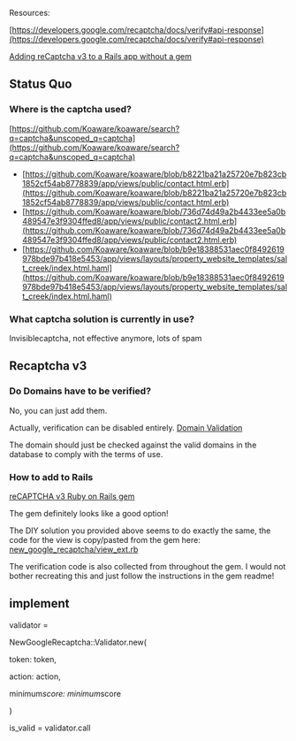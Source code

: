Resources:

[https://developers.google.com/recaptcha/docs/verify#api-response](https://developers.google.com/recaptcha/docs/verify#api-response)

[Adding reCaptcha v3 to a Rails app without a gem](https://dev.to/morinoko/adding-recaptcha-v3-to-a-rails-app-without-a-gem-46jj)

## Status Quo

### Where is the captcha used?

[https://github.com/Koaware/koaware/search?q=captcha&unscoped_q=captcha](https://github.com/Koaware/koaware/search?q=captcha&unscoped_q=captcha)

- [https://github.com/Koaware/koaware/blob/b8221ba21a25720e7b823cb1852cf54ab8778839/app/views/public/contact.html.erb](https://github.com/Koaware/koaware/blob/b8221ba21a25720e7b823cb1852cf54ab8778839/app/views/public/contact.html.erb)
- [https://github.com/Koaware/koaware/blob/736d74d49a2b4433ee5a0b489547e3f9304ffed8/app/views/public/contact2.html.erb](https://github.com/Koaware/koaware/blob/736d74d49a2b4433ee5a0b489547e3f9304ffed8/app/views/public/contact2.html.erb)
- [https://github.com/Koaware/koaware/blob/b9e18388531aec0f8492619978bde97b418e5453/app/views/layouts/property_website_templates/salt_creek/index.html.haml](https://github.com/Koaware/koaware/blob/b9e18388531aec0f8492619978bde97b418e5453/app/views/layouts/property_website_templates/salt_creek/index.html.haml)

### What captcha solution is currently in use?

Invisiblecaptcha, not effective anymore, lots of spam

## Recaptcha v3

### Do Domains have to be verified?

No, you can just add them.

Actually, verification can be disabled entirely. [Domain Validation](https://developers.google.com/recaptcha/docs/domain_validation)

The domain should just be checked against the valid domains in the database to comply with the terms of use.

### How to add to Rails

[reCAPTCHA v3 Ruby on Rails gem](https://github.com/igorkasyanchuk/new_google_recaptcha)

The gem definitely looks like a good option!

The DIY solution you provided above seems to do exactly the same, the code for the view is copy/pasted from the gem here: [new_google_recaptcha/view_ext.rb](https://github.com/igorkasyanchuk/new_google_recaptcha/blob/master/lib/new_google_recaptcha/view_ext.rb)

The verification code is also collected from throughout the gem. I would not bother recreating this and just follow the instructions in the gem readme!

## implement

validator =

NewGoogleRecaptcha::Validator.new(

token: token,

action: action,

minimum*score: minimum*score

)

is_valid = validator.call



